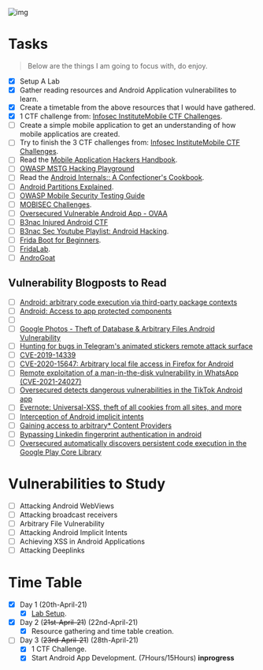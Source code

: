 ![img](https://img.icons8.com/fluent/96/000000/task-planning.png)

# Tasks

> Below are the things I am going to focus with, do enjoy.

- [x] Setup A Lab
- [x] Gather reading resources and Android Application vulnerabilites to learn.
- [x] Create a timetable from the above resources that I would have gathered.
- [x] 1 CTF challenge from: [Infosec Institute](https://resources.infosecinstitute.com/topic/mobile-ctf-challenge-contest-details-win-1000/)[Mobile CTF Challenges](./ctfs/MobileCTFapps.zip).
- [ ] Create a simple mobile application to get an understanding of how mobile applicatios are created.
- [ ] Try to finish the 3 CTF challenges from: [Infosec Institute](https://resources.infosecinstitute.com/topic/mobile-ctf-challenge-contest-details-win-1000/)[Mobile CTF Challenges](./ctfs/MobileCTFapps.zip).
- [ ] Read the [Mobile Application Hackers Handbook](./books/Mobile_App_Hackers_Handbook.pdf).
- [ ] [OWASP MSTG Hacking Playground](https://github.com/OWASP/MSTG-Hacking-Playground)
- [ ] Read the [Android Internals:: A Confectioner's Cookbook](./books/AIvI-M-RL1.pdf).
- [ ] [Android Partitions Explained](https://www.addictivetips.com/mobile/android-partitions-explained-boot-system-recovery-data-cache-misc/).
- [ ] [OWASP Mobile Security Testing Guide](https://mobile-security.gitbook.io/mobile-security-testing-guide/)
- [ ] [MOBISEC Challenges](https://challs.reyammer.io/challenges).
- [ ] [Oversecured Vulnerable Android App - OVAA](https://github.com/oversecured/ovaa)
- [ ] [B3nac Injured Android CTF](https://github.com/B3nac/InjuredAndroid)
- [ ] [B3nac Sec Youtube Playlist: Android Hacking](https://www.youtube.com/watch?v=YQT-wlMEoJg&list=PLrIM_Ohh4UNNT1vfBGn4FwGzH-k8QqHpt).
- [ ] [Frida Boot for Beginners](https://github.com/leonjza/frida-boot).
- [ ] [FridaLab](https://www.shielder.it/blog/2019/02/fridalab-writeup/).
- [ ] [AndroGoat](https://github.com/satishpatnayak/AndroGoat)

## Vulnerability Blogposts to Read

- [ ] [Android: arbitrary code execution via third-party package contexts](https://blog.oversecured.com/Android-arbitrary-code-execution-via-third-party-package-contexts/)
- [ ] [Android: Access to app protected components](https://blog.oversecured.com/Android-Access-to-app-protected-components/)
- [ ] []()
- [ ] [Google Photos - Theft of Database & Arbitrary Files Android Vulnerability](https://servicenger.com/blog/mobile/google-photos-theft-of-database-arbitrary-files-android-vulnerability/)
- [ ] [Hunting for bugs in Telegram's animated stickers remote attack surface](https://www.shielder.it/blog/2021/02/hunting-for-bugs-in-telegrams-animated-stickers-remote-attack-surface/)
- [ ] [CVE-2019-14339](https://github.com/0x48piraj/CVE-2019-14339)
- [ ] [CVE-2020-15647: Arbitrary local file access in Firefox for Android](https://infosecwriteups.com/firefox-and-how-a-website-could-steal-all-of-your-cookies-581fe4648e8d?gi=24b698148beb)
- [ ] [Remote exploitation of a man-in-the-disk vulnerability in WhatsApp (CVE-2021-24027)](https://census-labs.com/news/2021/04/14/whatsapp-mitd-remote-exploitation-CVE-2021-24027/)
- [ ] [Oversecured detects dangerous vulnerabilities in the TikTok Android app](https://blog.oversecured.com/Oversecured-detects-dangerous-vulnerabilities-in-the-TikTok-Android-app/)
- [ ] [Evernote: Universal-XSS, theft of all cookies from all sites, and more](https://blog.oversecured.com/Evernote-Universal-XSS-theft-of-all-cookies-from-all-sites-and-more/)
- [ ] [Interception of Android implicit intents](https://blog.oversecured.com/Interception-of-Android-implicit-intents/)
- [ ] [Gaining access to arbitrary\* Content Providers](https://blog.oversecured.com/Gaining-access-to-arbitrary-Content-Providers/)
- [ ] [Bypassing Linkedin fingerprint authentication in android](https://ciph3r.medium.com/bypassing-linkedin-fingerprint-authentication-in-android-fe7bc55d1adb)
- [ ] [Oversecured automatically discovers persistent code execution in the Google Play Core Library](https://blog.oversecured.com/Oversecured-automatically-discovers-persistent-code-execution-in-the-Google-Play-Core-Library/)

# Vulnerabilities to Study

- [ ] Attacking Android WebViews
- [ ] Attacking broadcast receivers
- [ ] Arbitrary File Vulnerability
- [ ] Attacking Android Implicit Intents
- [ ] Achieving XSS in Android Applications
- [ ] Attacking Deeplinks

# Time Table

- [x] Day 1 (20th-April-21)
  - [x] [Lab Setup](./logs.md).
- [x] Day 2 (~~21st-April-21~~) (22nd-April-21)
  - [x] Resource gathering and time table creation.
- [ ] Day 3 (~~23rd-April-21~~) (28th-April-21)
  - [x] 1 CTF Challenge.
  - [x] Start Android App Development. (7Hours/15Hours) **inprogress**
